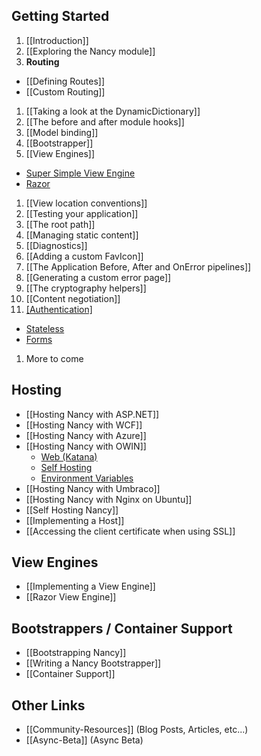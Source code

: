## Getting Started
1. [[Introduction]]
1. [[Exploring the Nancy module]]
1. **Routing**
  - [[Defining Routes]]
  - [[Custom Routing]]
1. [[Taking a look at the DynamicDictionary]]
1. [[The before and after module hooks]]
1. [[Model binding]]
1. [[Bootstrapper]]
1. [[View Engines]]
  - [Super Simple View Engine](/NancyFx/Nancy/wiki/The-Super-Simple-View-Engine)
  - [Razor](/NancyFx/Nancy/wiki/Razor-View-Engine)
1. [[View location conventions]]
1. [[Testing your application]]
1. [[The root path]]
1. [[Managing static content]]
1. [[Diagnostics]]
1. [[Adding a custom FavIcon]]
1. [[The Application Before, After and OnError pipelines]]
1. [[Generating a custom error page]]
1. [[The cryptography helpers]]
1. [[Content negotiation]]
1. [[Authentication]](/NancyFx/Nancy/wiki/Authentication-Overview)
  - [Stateless](/NancyFx/Nancy/wiki/Stateless-Authentication)
  - [Forms](/NancyFx/Nancy/wiki/Forms-Authentication)
1. More to come

## Hosting
* [[Hosting Nancy with ASP.NET]]
* [[Hosting Nancy with WCF]]
* [[Hosting Nancy with Azure]]
* [[Hosting Nancy with OWIN]]
  - [Web (Katana)](/NancyFx/Nancy/wiki/Hosting-nancy-with-owin#katana---aspnet-host)
  - [Self Hosting](/NancyFx/Nancy/wiki/Hosting-nancy-with-owin#katana---httplistener-selfhost)
  - [Environment Variables](/NancyFx/Nancy/wiki/Hosting-nancy-with-owin#accessing-owin-environment-variables)
* [[Hosting Nancy with Umbraco]]
* [[Hosting Nancy with Nginx on Ubuntu]]
* [[Self Hosting Nancy]]
* [[Implementing a Host]]
* [[Accessing the client certificate when using SSL]]

## View Engines
* [[Implementing a View Engine]]
* [[Razor View Engine]]

## Bootstrappers / Container Support
* [[Bootstrapping Nancy]]
* [[Writing a Nancy Bootstrapper]]
* [[Container Support]]

## Other Links
* [[Community-Resources]] (Blog Posts, Articles, etc...)
* [[Async-Beta]] (Async Beta)